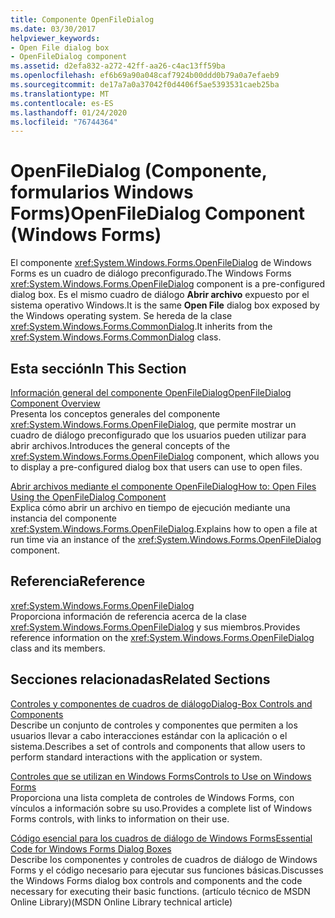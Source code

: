 ```yaml
---
title: Componente OpenFileDialog
ms.date: 03/30/2017
helpviewer_keywords:
- Open File dialog box
- OpenFileDialog component
ms.assetid: d2efa832-a272-42ff-aa26-c4ac13ff59ba
ms.openlocfilehash: ef6b69a90a048caf7924b00ddd0b79a0a7efaeb9
ms.sourcegitcommit: de17a7a0a37042f0d4406f5ae5393531caeb25ba
ms.translationtype: MT
ms.contentlocale: es-ES
ms.lasthandoff: 01/24/2020
ms.locfileid: "76744364"
---
```

# <a name="openfiledialog-component-windows-forms"></a><span data-ttu-id="ad33a-102">OpenFileDialog (Componente, formularios Windows Forms)</span><span class="sxs-lookup"><span data-stu-id="ad33a-102">OpenFileDialog Component (Windows Forms)</span></span>
<span data-ttu-id="ad33a-103">El componente <xref:System.Windows.Forms.OpenFileDialog> de Windows Forms es un cuadro de diálogo preconfigurado.</span><span class="sxs-lookup"><span data-stu-id="ad33a-103">The Windows Forms <xref:System.Windows.Forms.OpenFileDialog> component is a pre-configured dialog box.</span></span> <span data-ttu-id="ad33a-104">Es el mismo cuadro de diálogo **Abrir archivo** expuesto por el sistema operativo Windows.</span><span class="sxs-lookup"><span data-stu-id="ad33a-104">It is the same **Open File** dialog box exposed by the Windows operating system.</span></span> <span data-ttu-id="ad33a-105">Se hereda de la clase <xref:System.Windows.Forms.CommonDialog>.</span><span class="sxs-lookup"><span data-stu-id="ad33a-105">It inherits from the <xref:System.Windows.Forms.CommonDialog> class.</span></span>  
  
## <a name="in-this-section"></a><span data-ttu-id="ad33a-106">Esta sección</span><span class="sxs-lookup"><span data-stu-id="ad33a-106">In This Section</span></span>  
 [<span data-ttu-id="ad33a-107">Información general del componente OpenFileDialog</span><span class="sxs-lookup"><span data-stu-id="ad33a-107">OpenFileDialog Component Overview</span></span>](openfiledialog-component-overview-windows-forms.md)  
 <span data-ttu-id="ad33a-108">Presenta los conceptos generales del componente <xref:System.Windows.Forms.OpenFileDialog>, que permite mostrar un cuadro de diálogo preconfigurado que los usuarios pueden utilizar para abrir archivos.</span><span class="sxs-lookup"><span data-stu-id="ad33a-108">Introduces the general concepts of the <xref:System.Windows.Forms.OpenFileDialog> component, which allows you to display a pre-configured dialog box that users can use to open files.</span></span>  
  
 [<span data-ttu-id="ad33a-109">Abrir archivos mediante el componente OpenFileDialog</span><span class="sxs-lookup"><span data-stu-id="ad33a-109">How to: Open Files Using the OpenFileDialog Component</span></span>](how-to-open-files-using-the-openfiledialog-component.md)  
 <span data-ttu-id="ad33a-110">Explica cómo abrir un archivo en tiempo de ejecución mediante una instancia del componente <xref:System.Windows.Forms.OpenFileDialog>.</span><span class="sxs-lookup"><span data-stu-id="ad33a-110">Explains how to open a file at run time via an instance of the <xref:System.Windows.Forms.OpenFileDialog> component.</span></span>  
  
## <a name="reference"></a><span data-ttu-id="ad33a-111">Referencia</span><span class="sxs-lookup"><span data-stu-id="ad33a-111">Reference</span></span>  
 <xref:System.Windows.Forms.OpenFileDialog>  
 <span data-ttu-id="ad33a-112">Proporciona información de referencia acerca de la clase <xref:System.Windows.Forms.OpenFileDialog> y sus miembros.</span><span class="sxs-lookup"><span data-stu-id="ad33a-112">Provides reference information on the <xref:System.Windows.Forms.OpenFileDialog> class and its members.</span></span>  
  
## <a name="related-sections"></a><span data-ttu-id="ad33a-113">Secciones relacionadas</span><span class="sxs-lookup"><span data-stu-id="ad33a-113">Related Sections</span></span>  
 [<span data-ttu-id="ad33a-114">Controles y componentes de cuadros de diálogo</span><span class="sxs-lookup"><span data-stu-id="ad33a-114">Dialog-Box Controls and Components</span></span>](dialog-box-controls-and-components-windows-forms.md)  
 <span data-ttu-id="ad33a-115">Describe un conjunto de controles y componentes que permiten a los usuarios llevar a cabo interacciones estándar con la aplicación o el sistema.</span><span class="sxs-lookup"><span data-stu-id="ad33a-115">Describes a set of controls and components that allow users to perform standard interactions with the application or system.</span></span>  
  
 [<span data-ttu-id="ad33a-116">Controles que se utilizan en Windows Forms</span><span class="sxs-lookup"><span data-stu-id="ad33a-116">Controls to Use on Windows Forms</span></span>](controls-to-use-on-windows-forms.md)  
 <span data-ttu-id="ad33a-117">Proporciona una lista completa de controles de Windows Forms, con vínculos a información sobre su uso.</span><span class="sxs-lookup"><span data-stu-id="ad33a-117">Provides a complete list of Windows Forms controls, with links to information on their use.</span></span>  
  
 [<span data-ttu-id="ad33a-118">Código esencial para los cuadros de diálogo de Windows Forms</span><span class="sxs-lookup"><span data-stu-id="ad33a-118">Essential Code for Windows Forms Dialog Boxes</span></span>](https://go.microsoft.com/fwlink/?LinkID=102575)  
 <span data-ttu-id="ad33a-119">Describe los componentes y controles de cuadros de diálogo de Windows Forms y el código necesario para ejecutar sus funciones básicas.</span><span class="sxs-lookup"><span data-stu-id="ad33a-119">Discusses the Windows Forms dialog box controls and components and the code necessary for executing their basic functions.</span></span> <span data-ttu-id="ad33a-120">(artículo técnico de MSDN Online Library)</span><span class="sxs-lookup"><span data-stu-id="ad33a-120">(MSDN Online Library technical article)</span></span>
